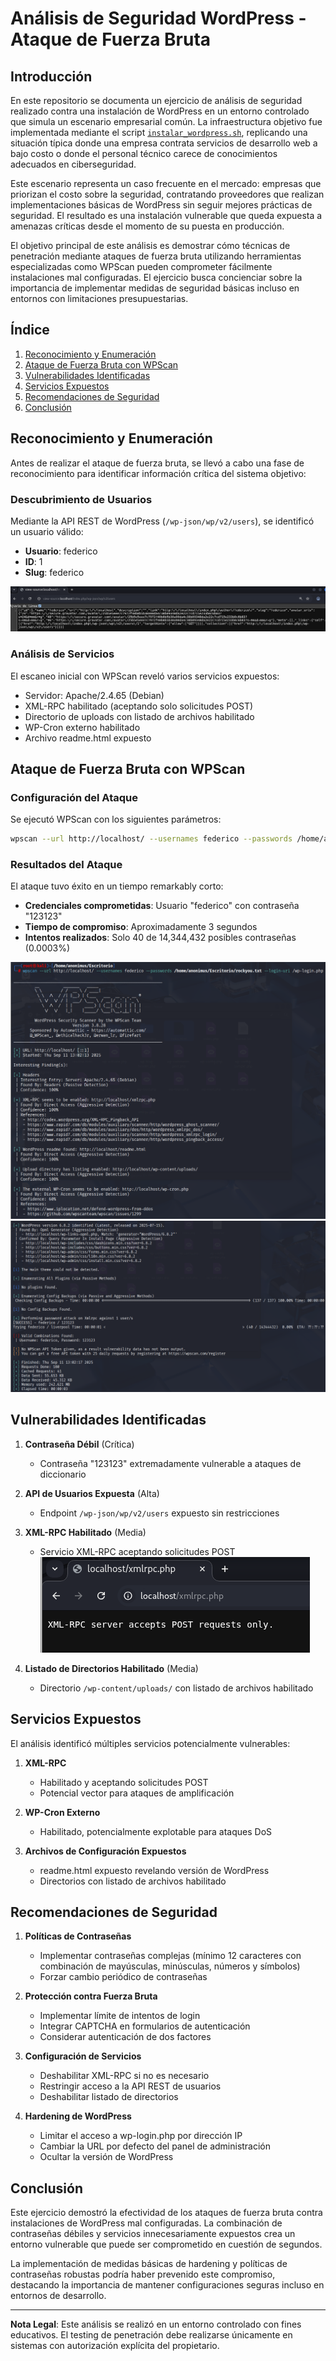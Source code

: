 # Análisis de Seguridad WordPress - Ataque de Fuerza Bruta

## Introducción

En este repositorio se documenta un ejercicio de análisis de seguridad realizado contra una instalación de WordPress en un entorno controlado que simula un escenario empresarial común. La infraestructura objetivo fue implementada mediante el script [`instalar_wordpress.sh`](instalar_wordpress.sh), replicando una situación típica donde una empresa contrata servicios de desarrollo web a bajo costo o donde el personal técnico carece de conocimientos adecuados en ciberseguridad.

Este escenario representa un caso frecuente en el mercado: empresas que priorizan el costo sobre la seguridad, contratando proveedores que realizan implementaciones básicas de WordPress sin seguir mejores prácticas de seguridad. El resultado es una instalación vulnerable que queda expuesta a amenazas críticas desde el momento de su puesta en producción.

El objetivo principal de este análisis es demostrar cómo técnicas de penetración mediante ataques de fuerza bruta utilizando herramientas especializadas como WPScan pueden comprometer fácilmente instalaciones mal configuradas. El ejercicio busca concienciar sobre la importancia de implementar medidas de seguridad básicas incluso en entornos con limitaciones presupuestarias.

## Índice

1. [Reconocimiento y Enumeración](#reconocimiento-y-enumeración)
2. [Ataque de Fuerza Bruta con WPScan](#ataque-de-fuerza-bruta-con-wpscan)
3. [Vulnerabilidades Identificadas](#vulnerabilidades-identificadas)
4. [Servicios Expuestos](#servicios-expuestos)
5. [Recomendaciones de Seguridad](#recomendaciones-de-seguridad)
6. [Conclusión](#conclusión)

## Reconocimiento y Enumeración

Antes de realizar el ataque de fuerza bruta, se llevó a cabo una fase de reconocimiento para identificar información crítica del sistema objetivo:

### Descubrimiento de Usuarios
Mediante la API REST de WordPress (`/wp-json/wp/v2/users`), se identificó un usuario válido:
- **Usuario**: federico
- **ID**: 1
- **Slug**: federico

![API Response](media/consiguiendo-usuario.png)

### Análisis de Servicios
El escaneo inicial con WPScan reveló varios servicios expuestos:
- Servidor: Apache/2.4.65 (Debian)
- XML-RPC habilitado (aceptando solo solicitudes POST)
- Directorio de uploads con listado de archivos habilitado
- WP-Cron externo habilitado
- Archivo readme.html expuesto

## Ataque de Fuerza Bruta con WPScan

### Configuración del Ataque
Se ejecutó WPScan con los siguientes parámetros:
```bash
wpscan --url http://localhost/ --usernames federico --passwords /home/anonimus/Excricorio/rockyou.txt --login-url /wp-login.php
```

### Resultados del Ataque
El ataque tuvo éxito en un tiempo remarkably corto:
- **Credenciales comprometidas**: Usuario "federico" con contraseña "123123"
- **Tiempo de compromiso**: Aproximadamente 3 segundos
- **Intentos realizados**: Solo 40 de 14,344,432 posibles contraseñas (0.0003%)

![Ataque Parte 1](media/ataque-parte1.png)
![Ataque Parte 2](media/ataque-parte2.png)

## Vulnerabilidades Identificadas

1. **Contraseña Débil** (Crítica)
   - Contraseña "123123" extremadamente vulnerable a ataques de diccionario

2. **API de Usuarios Expuesta** (Alta)
   - Endpoint `/wp-json/wp/v2/users` expuesto sin restricciones

3. **XML-RPC Habilitado** (Media)
   - Servicio XML-RPC aceptando solicitudes POST
   ![Vector de Ataque](media/vector-de-ataque-fuerza-fruta.png)

4. **Listado de Directorios Habilitado** (Media)
   - Directorio `/wp-content/uploads/` con listado de archivos habilitado

## Servicios Expuestos

El análisis identificó múltiples servicios potencialmente vulnerables:

1. **XML-RPC**
   - Habilitado y aceptando solicitudes POST
   - Potencial vector para ataques de amplificación

2. **WP-Cron Externo**
   - Habilitado, potencialmente explotable para ataques DoS

3. **Archivos de Configuración Expuestos**
   - readme.html expuesto revelando versión de WordPress
   - Directorios con listado de archivos habilitado

## Recomendaciones de Seguridad

1. **Políticas de Contraseñas**
   - Implementar contraseñas complejas (mínimo 12 caracteres con combinación de mayúsculas, minúsculas, números y símbolos)
   - Forzar cambio periódico de contraseñas

2. **Protección contra Fuerza Bruta**
   - Implementar límite de intentos de login
   - Integrar CAPTCHA en formularios de autenticación
   - Considerar autenticación de dos factores

3. **Configuración de Servicios**
   - Deshabilitar XML-RPC si no es necesario
   - Restringir acceso a la API REST de usuarios
   - Deshabilitar listado de directorios

4. **Hardening de WordPress**
   - Limitar el acceso a wp-login.php por dirección IP
   - Cambiar la URL por defecto del panel de administración
   - Ocultar la versión de WordPress

## Conclusión

Este ejercicio demostró la efectividad de los ataques de fuerza bruta contra instalaciones de WordPress mal configuradas. La combinación de contraseñas débiles y servicios innecesariamente expuestos crea un entorno vulnerable que puede ser comprometido en cuestión de segundos.

La implementación de medidas básicas de hardening y políticas de contraseñas robustas podría haber prevenido este compromiso, destacando la importancia de mantener configuraciones seguras incluso en entornos de desarrollo.

---
**Nota Legal**: Este análisis se realizó en un entorno controlado con fines educativos. El testing de penetración debe realizarse únicamente en sistemas con autorización explícita del propietario.
